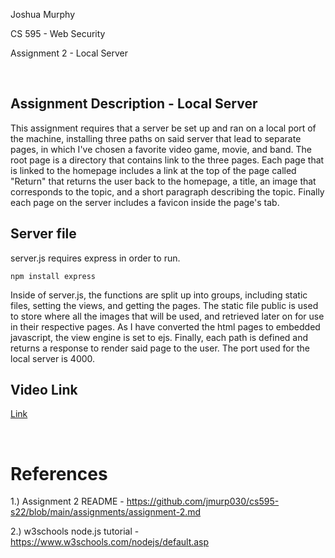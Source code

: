 Joshua Murphy

CS 595 - Web Security

Assignment 2 - Local Server

<br/>

## Assignment Description - Local Server 

This assignment requires that a server be set up and ran on a local port of the machine, installing three paths on said server that lead to 
separate pages, in which I've chosen a favorite video game, movie, and band. The root page is a directory that contains link to the three pages.
Each page that is linked to the homepage includes a link at the top of the page called "Return" that returns the user back to the homepage, a title, 
an image that corresponds to the topic, and a short paragraph describing the topic. Finally each page on the server includes a favicon inside the page's
tab.

## Server file

server.js requires express in order to run. 

    npm install express

Inside of server.js, the functions are split up into groups, including static files, setting the views, and getting the pages. The static file public is used to store where all the images that will be used, and retrieved later on for use in their respective pages. As I have converted the html pages to embedded javascript, the view engine is set to ejs. Finally, each path is defined and returns a response to render said page to the user. The port used for the local server is 4000.

## Video Link
[Link]()

<br/>

# References

1.) Assignment 2 README - https://github.com/jmurp030/cs595-s22/blob/main/assignments/assignment-2.md

2.) w3schools node.js tutorial - https://www.w3schools.com/nodejs/default.asp